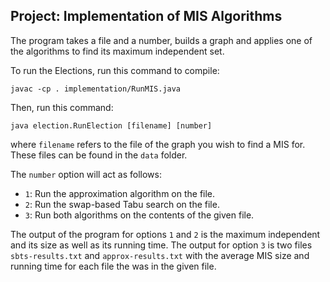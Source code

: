 Project: Implementation of MIS Algorithms
----------------------------------------

The program takes a file and a number, builds a graph and applies one of the algorithms to find its maximum independent set.

To run the Elections, run this command to compile:

`javac -cp . implementation/RunMIS.java`

Then, run this command:

`java election.RunElection [filename] [number]`

where `filename` refers to the file of the graph you wish to find a MIS for. These files can be found in the `data` folder.

The `number` option will act as follows:

- `1`: Run the approximation algorithm on the file.
- `2`: Run the swap-based Tabu search on the file.
- `3`: Run both algorithms on the contents of the given file.

The output of the program for options `1` and `2` is the maximum independent and its size as well as its running time.
The output for option `3` is two files `sbts-results.txt` and `approx-results.txt` with the average MIS size and running time for each file the was in the given file.
